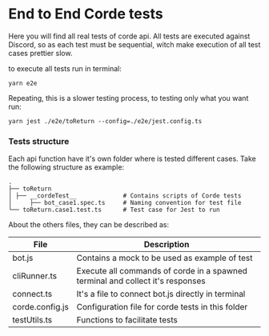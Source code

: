 # End to End Corde tests

Here you will find all real tests of corde api. All tests are executed against Discord, so
as each test must be sequential, witch make execution of all test cases prettier slow.

to execute all tests run in terminal:

```shell
yarn e2e
```

Repeating, this is a slower testing process, to testing only what you want run:

```shell
yarn jest ./e2e/toReturn --config=./e2e/jest.config.ts
```

### Tests structure

Each api function have it's own folder where is tested different cases.
Take the following structure as example:

    .
    ├── toReturn
    │ ├── __cordeTest__             # Contains scripts of Corde tests
    │     ├── bot_case1.spec.ts     # Naming convention for test file
    └── toReturn.case1.test.ts      # Test case for Jest to run

About the others files, they can be described as:

| File            | Description                                                                    |
| --------------- | ------------------------------------------------------------------------------ |
| bot.js          | Contains a mock to be used as example of test                                  |
| cliRunner.ts    | Execute all commands of corde in a spawned terminal and collect it's responses |
| connect.ts      | It's a file to connect bot.js directly in terminal                             |
| corde.config.js | Configuration file for corde tests in this folder                              |
| testUtils.ts    | Functions to facilitate tests                                                  |
